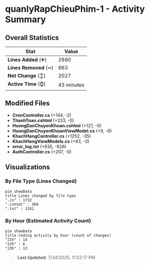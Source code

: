 # quanlyRapChieuPhim-1 - Activity Summary 

## Overall Statistics

| Stat                   | Value                                                             |
| ---------------------- | ----------------------------------------------------------------- |
| **Lines Added** (➕)   | 2690                                          |
| **Lines Removed** (➖) | 663                                        |
| **Net Change** (↕)    | 2027                |
| **Active Time** (⌚)   | 43 minutes |


## Modified Files
- **CronController.cs** (+144, -2)
- **ThanhToan.cshtml** (+233, -0)
- **HuongDanChuyenKhoan.cshtml** (+127, -0)
- **HuongDanChuyenKhoanViewModel.cs** (+9, -0)
- **KhachHangController.cs** (+1252, -35)
- **KhachHangViewModels.cs** (+83, -0)
- **error_log.txt** (+635, -626)
- **AuthController.cs** (+207, -0)

## Visualizations

### By File Type (Lines Changed)

```mermaid
pie showData
title Lines changed by file type
".cs" : 1732
".cshtml" : 360
".txt" : 1261
```

### By Hour (Estimated Activity Count)

```mermaid
pie showData
title Coding activity by hour (count of changes)
"21h" : 14
"22h" : 6
"23h" : 13
```


> **Last Updated:** 7/24/2025, 11:52:17 PM